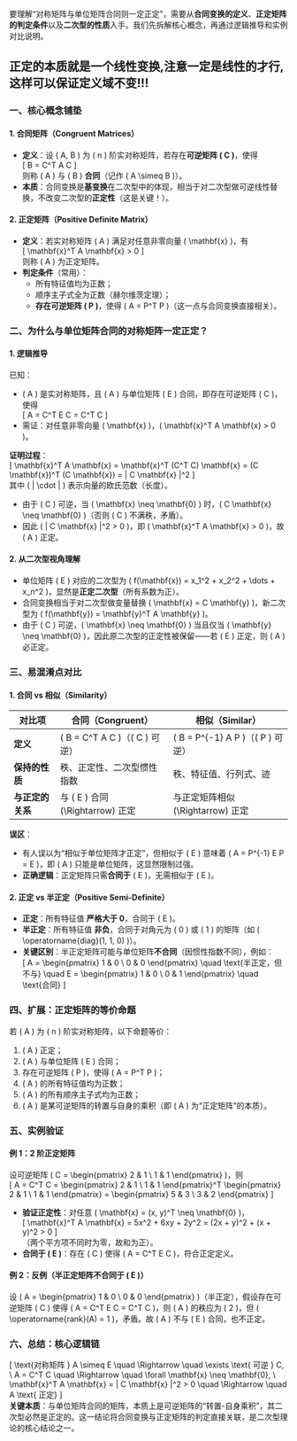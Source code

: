 
要理解“对称矩阵与单位矩阵合同则一定正定”，需要从**合同变换的定义**、**正定矩阵的判定条件**以及**二次型的性质**入手。我们先拆解核心概念，再通过逻辑推导和实例对比说明。

## **正定的本质就是一个线性变换,注意一定是线性的才行,这样可以保证定义域不变!!!**

### **一、核心概念铺垫**
#### 1. **合同矩阵（Congruent Matrices）**
- **定义**：设 \( A, B \) 为 \( n \) 阶实对称矩阵，若存在**可逆矩阵 \( C \)**，使得  
  \[
  B = C^T A C
  \]  
  则称 \( A \) 与 \( B \) **合同**（记作 \( A \simeq B \)）。  
- **本质**：合同变换是**基变换**在二次型中的体现，相当于对二次型做可逆线性替换，不改变二次型的**正定性**（这是关键！）。

#### 2. **正定矩阵（Positive Definite Matrix）**
- **定义**：若实对称矩阵 \( A \) 满足对任意非零向量 \( \mathbf{x} \)，有  
  \[
  \mathbf{x}^T A \mathbf{x} > 0
  \]  
  则称 \( A \) 为正定矩阵。  
- **判定条件**（常用）：  
  - 所有特征值均为正数；  
  - 顺序主子式全为正数（赫尔维茨定理）；  
  - **存在可逆矩阵 \( P \)**，使得 \( A = P^T P \)（这一点与合同变换直接相关）。


### **二、为什么与单位矩阵合同的对称矩阵一定正定？**
#### 1. **逻辑推导**
已知：  
- \( A \) 是实对称矩阵，且 \( A \) 与单位矩阵 \( E \) 合同，即存在可逆矩阵 \( C \)，使得  
  \[
  A = C^T E C = C^T C
  \]  
- 需证：对任意非零向量 \( \mathbf{x} \)，\( \mathbf{x}^T A \mathbf{x} > 0 \)。  

**证明过程**：  
\[
\mathbf{x}^T A \mathbf{x} = \mathbf{x}^T (C^T C) \mathbf{x} = (C \mathbf{x})^T (C \mathbf{x}) = \| C \mathbf{x} \|^2
\]  
其中 \( \| \cdot \| \) 表示向量的欧氏范数（长度）。  
- 由于 \( C \) 可逆，当 \( \mathbf{x} \neq \mathbf{0} \) 时，\( C \mathbf{x} \neq \mathbf{0} \)（否则 \( C \) 不满秩，矛盾）。  
- 因此 \( \| C \mathbf{x} \|^2 > 0 \)，即 \( \mathbf{x}^T A \mathbf{x} > 0 \)，故 \( A \) 正定。


#### 2. **从二次型视角理解**
- 单位矩阵 \( E \) 对应的二次型为 \( f(\mathbf{x}) = x_1^2 + x_2^2 + \dots + x_n^2 \)，显然是**正定二次型**（所有系数为正）。  
- 合同变换相当于对二次型做变量替换 \( \mathbf{x} = C \mathbf{y} \)，新二次型为 \( f(\mathbf{y}) = \mathbf{y}^T A \mathbf{y} \)。  
- 由于 \( C \) 可逆，\( \mathbf{x} \neq \mathbf{0} \) 当且仅当 \( \mathbf{y} \neq \mathbf{0} \)，因此原二次型的正定性被保留——若 \( E \) 正定，则 \( A \) 必正定。


### **三、易混淆点对比**
#### 1. **合同 vs 相似（Similarity）**
| **对比项**       | **合同（Congruent）**                | **相似（Similar）**                |
|------------------|--------------------------------------|-------------------------------------|
| **定义**         | \( B = C^T A C \)（\( C \) 可逆）    | \( B = P^{-1} A P \)（\( P \) 可逆）|
| **保持的性质**   | 秩、正定性、二次型惯性指数          | 秩、特征值、行列式、迹            |
| **与正定的关系** | 与 \( E \) 合同 \(\Rightarrow\) 正定  | 与正定矩阵相似 \(\Rightarrow\) 正定 |

**误区**：  
- 有人误以为“相似于单位矩阵才正定”，但相似于 \( E \) 意味着 \( A = P^{-1} E P = E \)，即 \( A \) 只能是单位矩阵，这显然限制过强。  
- **正确逻辑**：正定矩阵只需**合同于** \( E \)，无需相似于 \( E \)。


#### 2. **正定 vs 半正定（Positive Semi-Definite）**
- **正定**：所有特征值 **严格大于 0**，合同于 \( E \)。  
- **半正定**：所有特征值 **非负**，合同于对角元为 \( 0 \) 或 \( 1 \) 的矩阵（如 \( \operatorname{diag}(1, 1, 0) \)）。  
- **关键区别**：半正定矩阵可能与单位矩阵**不合同**（因惯性指数不同），例如：  
  \[
  A = \begin{pmatrix} 1 & 0 \\ 0 & 0 \end{pmatrix} \quad \text{半正定，但不与} \quad E = \begin{pmatrix} 1 & 0 \\ 0 & 1 \end{pmatrix} \quad \text{合同}
  \]


### **四、扩展：正定矩阵的等价命题**
若 \( A \) 为 \( n \) 阶实对称矩阵，以下命题等价：  
1. \( A \) 正定；  
2. \( A \) 与单位矩阵 \( E \) 合同；  
3. 存在可逆矩阵 \( P \)，使得 \( A = P^T P \)；  
4. \( A \) 的所有特征值均为正数；  
5. \( A \) 的所有顺序主子式均为正数；  
6. \( A \) 是某可逆矩阵的转置与自身的乘积（即 \( A \) 为“正定矩阵”的本质）。


### **五、实例验证**
#### 例 1：2 阶正定矩阵
设可逆矩阵 \( C = \begin{pmatrix} 2 & 1 \\ 1 & 1 \end{pmatrix} \)，则  
\[
A = C^T C = \begin{pmatrix} 2 & 1 \\ 1 & 1 \end{pmatrix}^T \begin{pmatrix} 2 & 1 \\ 1 & 1 \end{pmatrix} = \begin{pmatrix} 5 & 3 \\ 3 & 2 \end{pmatrix}
\]  
- **验证正定性**：对任意 \( \mathbf{x} = (x, y)^T \neq \mathbf{0} \)，  
  \[
  \mathbf{x}^T A \mathbf{x} = 5x^2 + 6xy + 2y^2 = (2x + y)^2 + (x + y)^2 > 0
  \]  
  （两个平方项不同时为零，故和为正）。  
- **合同于 \( E \)**：存在 \( C \) 使得 \( A = C^T E C \)，符合正定定义。


#### 例 2：反例（半正定矩阵不合同于 \( E \)）
设 \( A = \begin{pmatrix} 1 & 0 \\ 0 & 0 \end{pmatrix} \)（半正定），假设存在可逆矩阵 \( C \) 使得 \( A = C^T E C = C^T C \)，则 \( A \) 的秩应为 \( 2 \)，但 \( \operatorname{rank}(A) = 1 \)，矛盾。故 \( A \) 不与 \( E \) 合同，也不正定。


### **六、总结：核心逻辑链**
\[
\text{对称矩阵 } A \simeq E \quad \Rightarrow \quad \exists \text{ 可逆 } C, \ A = C^T C \quad \Rightarrow \quad \forall \mathbf{x} \neq \mathbf{0}, \ \mathbf{x}^T A \mathbf{x} = \| C \mathbf{x} \|^2 > 0 \quad \Rightarrow \quad A \text{ 正定}
\]  
**关键本质**：与单位矩阵合同的矩阵，本质上是可逆矩阵的“转置-自身乘积”，其二次型必然是正定的。这一结论将合同变换与正定矩阵的判定直接关联，是二次型理论的核心结论之一。